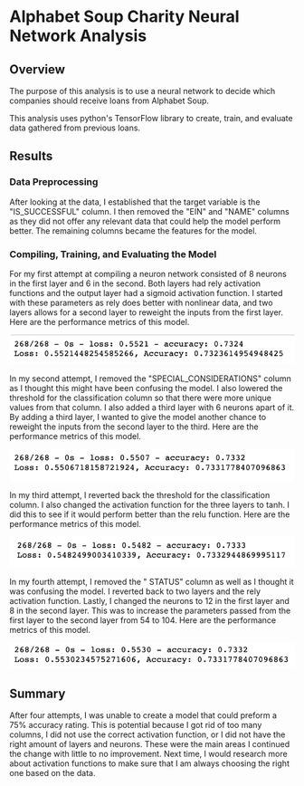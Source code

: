# Alphabet Soup Charity Neural Network Analysis

## Overview

The purpose of this analysis is to use a neural network to decide which companies should receive loans from Alphabet Soup. 

This analysis uses python's TensorFlow library to create, train, and evaluate data gathered from previous loans.

## Results

### Data Preprocessing

After looking at the data, I established that the target variable is the "IS_SUCCESSFUL" column. I then removed the "EIN" and "NAME" columns as they did not offer any relevant data that could help the model perform better. The remaining columns became the features for the model.

### Compiling, Training, and Evaluating the Model

For my first attempt at compiling a neuron network consisted of 8 neurons in the first layer and 6 in the second. Both layers had rely activation functions and the output layer had a sigmoid activation function. I started with these parameters as rely does better with nonlinear data, and two layers allows for a second layer to reweight the inputs from the first layer. Here are the performance metrics of this model.

![ASC_scores](Images/ASC_scores.png)

In my second attempt, I removed the "SPECIAL_CONSIDERATIONS" column as I thought this might have been confusing the model. I also lowered the threshold for the classification column so that there were more unique values from that column. I also added a third layer with 6 neurons apart of it. By adding a third layer, I wanted to give the model another chance to reweight the inputs from the second layer to the third. Here are the performance metrics of this model.

![ASC_Ov1_scores](Images/ASC_Ov1_scores.png)

In my third attempt, I reverted back the threshold for the classification column. I also changed the activation function for the three layers to tanh. I did this to see if it would perform better than the relu function. Here are the performance metrics of this model.

![ASC_Ov2_scores](Images/ASC_Ov2_scores.png)

In my fourth attempt, I removed the " STATUS" column as well as I thought it was confusing the model. I reverted back to two layers and the rely activation function. Lastly, I changed the neurons to 12 in the first layer and 8 in the second layer. This was to increase the parameters passed from the first layer to the second layer from 54 to 104. Here are the performance metrics of this model.

![ASC_Ov3_scores](Images/ASC_Ov3_scores.png)

## Summary

After four attempts, I was unable to create a model that could preform a 75% accuracy rating. This is potential because I got rid of too many columns, I did not use the correct activation function, or I did not have the right amount of layers and neurons. These were the main areas I continued the change with little to no improvement. Next time, I would research more about activation functions to make sure that I am always choosing the right one based on the data. 